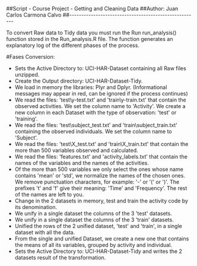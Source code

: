 ##Script - Course Project - Getting and Cleaning Data
##Author: Juan Carlos Carmona Calvo
##------------------------------------------------------

To convert Raw data to Tidy data you must run the Run run_analysis() function stored in the Run_analysis.R file.
The function generates an explanatory log of the different phases of the process.

#Fases Conversion:
- Sets the Active Directory to: UCI-HAR-Dataset containing all Raw files unzipped.
- Create the Output directory: UCI-HAR-Dataset-Tidy.
- We load in memory the libraries: Plyr and Dplyr. (Informational messages may appear in red, can be ignored if the process continues)
- We read the files: 'test\y-test.txt' and 'train\y-train.txt' that contain the observed activities. We set the column name to 'Activity'. We create a new column in each Dataset with the type of observation: 'test' or 'training'.
- We read the files: 'test\subject_test.txt' and 'train\subject_train.txt' containing the observed individuals. We set the column name to 'Subject'.
- We read the files: 'test\X_test.txt' and 'train\X_train.txt' that contain the more than 500 variables observed and calculated.
- We read the files: 'features.txt' and 'activity_labels.txt' that contain the names of the variables and the names of the activities.
- Of the more than 500 variables we only select the ones whose name contains 'mean' or 'std', we normalize the names of the chosen ones. We remove punctuation characters, for example: '-' or '(' or ')'. The prefixes 't' and 'f' give their meaning: 'Time' and 'Frequency'. The rest of the names are left to you.
- Change in the 2 datasets in memory, test and train the activity code by its denomination.
- We unify in a single dataset the columns of the 3 'test' datasets.
- We unify in a single dataset the columns of the 3 'train' datasets.
- Unified the rows of the 2 unified dataset, 'test' and 'train', in a single dataset with all the data.
- From the single and unified Dataset, we create a new one that contains the means of all its variables, grouped by activity and individual.
- Sets the Active Directory to: UCI-HAR-Dataset-Tidy and writes the 2 datasets result of the transformation.
